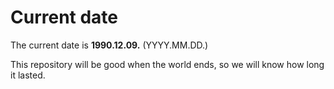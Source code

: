# Current date

The current date is **1990.12.09.** (YYYY.MM.DD.)

This repository will be good when the world ends, so we will know how long it lasted.